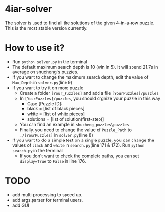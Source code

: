 # 4iar-solver

The solver is used to find all the solutions of the given 4-in-a-row puzzle. This is the most stable version currently.

# How to use it?

+ Run ``python solver.py`` in the terminal
+ The default maximum search depth is 10 (win in 5). It will spend 21.7s in average on shucheng's puzzles.
+ If you want to change the maximum search depth, edit the value of ``Max_Depth`` in ``solver.py``(line 9)
+ If you want to try it on more puzzle
  - Create a folder ``[Your_Puzzles]`` and add a file ``[YourPuzzles]/puzzles``
  - In ``[YourPuzzles]/puzzles``, you should orgnize your puzzle in this way
    + Case [Puzzle ID]:
    + black = [list of black pieces]
    + white = [list of white pieces]
    + solutions = [list of solution(first-step)]
  - You can find an example in ``shucheng_puzzles\puzzles``
  - Finally, you need to change the value of ``Puzzle_Path`` to ``./[YourPuzzles]`` in ``solver.py``(line 8)
+ If you want to do a simple test on a single puzzle, you can change the values of ``black`` and ``white`` in ``search.py``(line 171 & 172). Run ``python search.py`` in the terminal
  - If you don't want to check the complete paths, you can set ``display=True`` to ``False`` in line 176.

# TODO
+ add multi-processing to speed up.
+ add args.parser for terminal users.
+ add GUI
